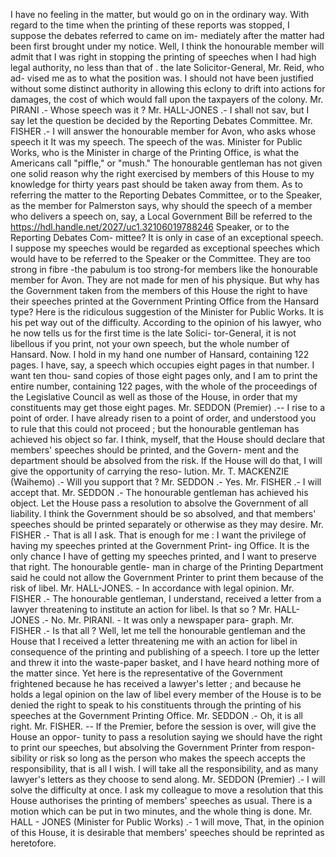 I have no feeling in the matter, but would go on in the ordinary way. With regard to the time when the printing of these reports was stopped, I suppose the debates referred to came on im- mediately after the matter had been first brought under my notice. Well, I think the honourable member will admit that I was right in stopping the printing of speeches when I had high legal authority, no less than that of . the late Solicitor-General, Mr. Reid, who ad- vised me as to what the position was. I should not have been justified without some distinct authority in allowing this eclony to drift into actions for damages, the cost of which would fall upon the taxpayers of the colony. Mr. PIRANI .- Whose speech was it ? Mr. HALL-JONES .- I shall not sav, but I say let the question be decided by the Reporting Debates Committee. Mr. FISHER .- I will answer the honourable member for Avon, who asks whose speech it It was my speech. The speech of the was. Minister for Public Works, who is the Minister in charge of the Printing Office, is what the Americans call "piffle," or "mush." The honourable gentleman has not given one solid reason why the right exercised by members of this House to my knowledge for thirty years past should be taken away from them. As to referring the matter to the Reporting Debates Committee, or to the Speaker, as the member for Palmerston says, why should the speech of a member who delivers a speech on, say, a Local Government Bill be referred to the https://hdl.handle.net/2027/uc1.32106019788246 Speaker, or to the Reporting Debates Com- mittee? It is only in case of an exceptional speech. I suppose my speeches would be regarded as exceptional speeches which would have to be referred to the Speaker or the Committee. They are too strong in fibre -the pabulum is too strong-for members like the honourable member for Avon. They are not made for men of his physique. But why has the Government taken from the members of this House the right to have their speeches printed at the Government Printing Office from the Hansard type? Here is the ridiculous suggestion of the Minister for Public Works. It is his pet way out of the difficulty. According to the opinion of his lawyer, who he now tells us for the first time is the late Solici- tor-General, it is not libellous if you print, not your own speech, but the whole number of Hansard. Now. I hold in my hand one number of Hansard, containing 122 pages. I have, say, a speech which occupies eight pages in that number. I want ten thou- sand copies of those eight pages only, and I am to print the entire number, containing 122 pages, with the whole of the proceedings of the Legislative Council as well as those of the House, in order that my constituents may get those eight pages. Mr. SEDDON (Premier) .-- I rise to a point of order. I have already risen to a point of order, and understood you to rule that this could not proceed ; but the honourable gentleman has achieved his object so far. I think, myself, that the House should declare that members' speeches should be printed, and the Govern- ment and the department should be absolved from the risk. If the House will do that, I will give the opportunity of carrying the reso- lution. Mr. T. MACKENZIE (Waihemo) .- Will you support that ? Mr. SEDDON .- Yes. Mr. FISHER .- I will accept that. Mr. SEDDON .- The honourable gentleman has achieved his object. Let the House pass a resolution to absolve the Government of all liability. I think the Government should be so absolved, and that members' speeches should be printed separately or otherwise as they may desire. Mr. FISHER .- That is all I ask. That is enough for me : I want the privilege of having my speeches printed at the Government Print- ing Office. It is the only chance I have of getting my speeches printed, and I want to preserve that right. The honourable gentle- man in charge of the Printing Department said he could not allow the Government Printer to print them because of the risk of libel. Mr. HALL-JONES. - In accordance with legal opinion. Mr. FISHER .- The honourable gentleman, I understand, received a letter from a lawyer threatening to institute an action for libel. Is that so ? Mr. HALL-JONES .- No. Mr. PIRANI. - It was only a newspaper para- graph. Mr. FISHER .- Is that all ? Well, let me tell the honourable gentleman and the House that I received a letter threatening me with an action for libel in consequence of the printing and publishing of a speech. I tore up the letter and threw it into the waste-paper basket, and I have heard nothing more of the matter since. Yet here is the representative of the Government frightened because he has received a lawyer's letter ; and because he holds a legal opinion on the law of libel every member of the House is to be denied the right to speak to his constituents through the printing of his speeches at the Government Printing Office. Mr. SEDDON .- Oh, it is all right. Mr. FISHER. -- If the Premier, before the session is over, will give the House an oppor- tunity to pass a resolution saying we should have the right to print our speeches, but absolving the Government Printer from respon- sibility or risk so long as the person who makes the speech accepts the responsibility, that is all I wish. I will take all the responsibility, and as many lawyer's letters as they choose to send along. Mr. SEDDON (Premier) .- I will solve the difficulty at once. I ask my colleague to move a resolution that this House authorises the printing of members' speeches as usual. There is a motion which can be put in two minutes, and the whole thing is done. Mr. HALL - JONES (Minister for Public Works) .- 1 will move, That, in the opinion of this House, it is desirable that members' speeches should be reprinted as heretofore. 